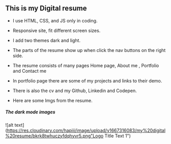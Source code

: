 ## This is my Digital resume
- I use HTML, CSS, and JS only in coding.

- Responsive site, fit different screen sizes.

- I add two themes dark and light.

- The parts of the resume show up when click the nav buttons on the right side.

- The resume consists of many pages Home page, About me , Portfolio and Contact me

- In portfolio page there are some of my projects and links to their demo.

- There is also the cv and my Github, Linkedin and Codepen.

- Here are some Imgs from the resume.


##### The dark mode images

![alt text](https://res.cloudinary.com/hapiii/image/upload/v1667316083/my%20digital%20resume/bkrk8twhuczyfdqhyvr5.png"Logo Title Text 1")